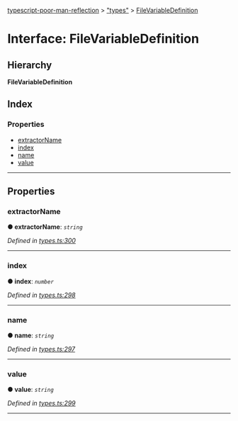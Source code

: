 [typescript-poor-man-reflection](../README.md) > ["types"](../modules/_types_.md) > [FileVariableDefinition](../interfaces/_types_.filevariabledefinition.md)

# Interface: FileVariableDefinition

## Hierarchy

**FileVariableDefinition**

## Index

### Properties

* [extractorName](_types_.filevariabledefinition.md#extractorname)
* [index](_types_.filevariabledefinition.md#index)
* [name](_types_.filevariabledefinition.md#name)
* [value](_types_.filevariabledefinition.md#value)

---

## Properties

<a id="extractorname"></a>

###  extractorName

**● extractorName**: *`string`*

*Defined in [types.ts:300](https://github.com/cancerberosgx/typescript-poor-man-reflection/blob/ab533ef/src/types.ts#L300)*

___
<a id="index"></a>

###  index

**● index**: *`number`*

*Defined in [types.ts:298](https://github.com/cancerberosgx/typescript-poor-man-reflection/blob/ab533ef/src/types.ts#L298)*

___
<a id="name"></a>

###  name

**● name**: *`string`*

*Defined in [types.ts:297](https://github.com/cancerberosgx/typescript-poor-man-reflection/blob/ab533ef/src/types.ts#L297)*

___
<a id="value"></a>

###  value

**● value**: *`string`*

*Defined in [types.ts:299](https://github.com/cancerberosgx/typescript-poor-man-reflection/blob/ab533ef/src/types.ts#L299)*

___

